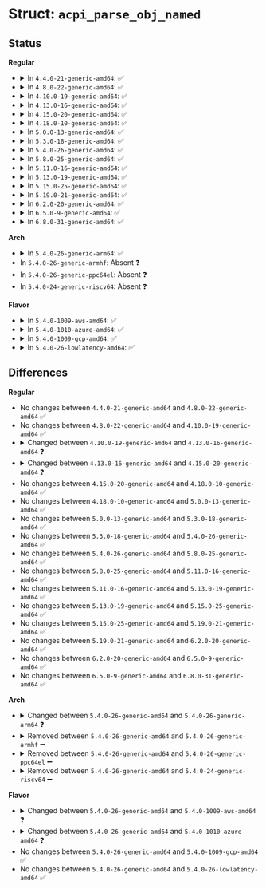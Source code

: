 # Struct: <code>acpi_parse_obj_named</code>

## Status
<b>Regular</b>
<ul>
<li>
<details>
<summary>In <code>4.4.0-21-generic-amd64</code>: ✅</summary>

```c
struct acpi_parse_obj_named {
    union acpi_parse_object * parent;
    u8 descriptor_type;
    u8 flags;
    u16 aml_opcode;
    u8 * aml;
    union acpi_parse_object * next;
    struct acpi_namespace_node * node;
    union acpi_parse_value value;
    u8 arg_list_length;
    u8 * path;
    u8 * data;
    u32 length;
    u32 name;
}
```
</details>
</li>
<li>
<details>
<summary>In <code>4.8.0-22-generic-amd64</code>: ✅</summary>

```c
struct acpi_parse_obj_named {
    union acpi_parse_object * parent;
    u8 descriptor_type;
    u8 flags;
    u16 aml_opcode;
    u8 * aml;
    union acpi_parse_object * next;
    struct acpi_namespace_node * node;
    union acpi_parse_value value;
    u8 arg_list_length;
    u8 * path;
    u8 * data;
    u32 length;
    u32 name;
}
```
</details>
</li>
<li>
<details>
<summary>In <code>4.10.0-19-generic-amd64</code>: ✅</summary>

```c
struct acpi_parse_obj_named {
    union acpi_parse_object * parent;
    u8 descriptor_type;
    u8 flags;
    u16 aml_opcode;
    u8 * aml;
    union acpi_parse_object * next;
    struct acpi_namespace_node * node;
    union acpi_parse_value value;
    u8 arg_list_length;
    u8 * path;
    u8 * data;
    u32 length;
    u32 name;
}
```
</details>
</li>
<li>
<details>
<summary>In <code>4.13.0-16-generic-amd64</code>: ✅</summary>

```c
struct acpi_parse_obj_named {
    union acpi_parse_object * parent;
    u8 descriptor_type;
    u8 flags;
    u16 aml_opcode;
    u8 * aml;
    union acpi_parse_object * next;
    struct acpi_namespace_node * node;
    union acpi_parse_value value;
    u8 arg_list_length;
    char * path;
    u8 * data;
    u32 length;
    u32 name;
}
```
</details>
</li>
<li>
<details>
<summary>In <code>4.15.0-20-generic-amd64</code>: ✅</summary>

```c
struct acpi_parse_obj_named {
    union acpi_parse_object * parent;
    u8 descriptor_type;
    u8 flags;
    u16 aml_opcode;
    u8 * aml;
    union acpi_parse_object * next;
    struct acpi_namespace_node * node;
    union acpi_parse_value value;
    u8 arg_list_length;
    u16 disasm_flags;
    u8 disasm_opcode;
    char * operator_symbol;
    char[16] aml_op_name;
    char * path;
    u8 * data;
    u32 length;
    u32 name;
}
```
</details>
</li>
<li>
<details>
<summary>In <code>4.18.0-10-generic-amd64</code>: ✅</summary>

```c
struct acpi_parse_obj_named {
    union acpi_parse_object * parent;
    u8 descriptor_type;
    u8 flags;
    u16 aml_opcode;
    u8 * aml;
    union acpi_parse_object * next;
    struct acpi_namespace_node * node;
    union acpi_parse_value value;
    u8 arg_list_length;
    u16 disasm_flags;
    u8 disasm_opcode;
    char * operator_symbol;
    char[16] aml_op_name;
    char * path;
    u8 * data;
    u32 length;
    u32 name;
}
```
</details>
</li>
<li>
<details>
<summary>In <code>5.0.0-13-generic-amd64</code>: ✅</summary>

```c
struct acpi_parse_obj_named {
    union acpi_parse_object * parent;
    u8 descriptor_type;
    u8 flags;
    u16 aml_opcode;
    u8 * aml;
    union acpi_parse_object * next;
    struct acpi_namespace_node * node;
    union acpi_parse_value value;
    u8 arg_list_length;
    u16 disasm_flags;
    u8 disasm_opcode;
    char * operator_symbol;
    char[16] aml_op_name;
    char * path;
    u8 * data;
    u32 length;
    u32 name;
}
```
</details>
</li>
<li>
<details>
<summary>In <code>5.3.0-18-generic-amd64</code>: ✅</summary>

```c
struct acpi_parse_obj_named {
    union acpi_parse_object * parent;
    u8 descriptor_type;
    u8 flags;
    u16 aml_opcode;
    u8 * aml;
    union acpi_parse_object * next;
    struct acpi_namespace_node * node;
    union acpi_parse_value value;
    u8 arg_list_length;
    u16 disasm_flags;
    u8 disasm_opcode;
    char * operator_symbol;
    char[16] aml_op_name;
    char * path;
    u8 * data;
    u32 length;
    u32 name;
}
```
</details>
</li>
<li>
<details>
<summary>In <code>5.4.0-26-generic-amd64</code>: ✅</summary>

```c
struct acpi_parse_obj_named {
    union acpi_parse_object * parent;
    u8 descriptor_type;
    u8 flags;
    u16 aml_opcode;
    u8 * aml;
    union acpi_parse_object * next;
    struct acpi_namespace_node * node;
    union acpi_parse_value value;
    u8 arg_list_length;
    u16 disasm_flags;
    u8 disasm_opcode;
    char * operator_symbol;
    char[16] aml_op_name;
    char * path;
    u8 * data;
    u32 length;
    u32 name;
}
```
</details>
</li>
<li>
<details>
<summary>In <code>5.8.0-25-generic-amd64</code>: ✅</summary>

```c
struct acpi_parse_obj_named {
    union acpi_parse_object * parent;
    u8 descriptor_type;
    u8 flags;
    u16 aml_opcode;
    u8 * aml;
    union acpi_parse_object * next;
    struct acpi_namespace_node * node;
    union acpi_parse_value value;
    u8 arg_list_length;
    u16 disasm_flags;
    u8 disasm_opcode;
    char * operator_symbol;
    char[16] aml_op_name;
    char * path;
    u8 * data;
    u32 length;
    u32 name;
}
```
</details>
</li>
<li>
<details>
<summary>In <code>5.11.0-16-generic-amd64</code>: ✅</summary>

```c
struct acpi_parse_obj_named {
    union acpi_parse_object * parent;
    u8 descriptor_type;
    u8 flags;
    u16 aml_opcode;
    u8 * aml;
    union acpi_parse_object * next;
    struct acpi_namespace_node * node;
    union acpi_parse_value value;
    u8 arg_list_length;
    u16 disasm_flags;
    u8 disasm_opcode;
    char * operator_symbol;
    char[16] aml_op_name;
    char * path;
    u8 * data;
    u32 length;
    u32 name;
}
```
</details>
</li>
<li>
<details>
<summary>In <code>5.13.0-19-generic-amd64</code>: ✅</summary>

```c
struct acpi_parse_obj_named {
    union acpi_parse_object * parent;
    u8 descriptor_type;
    u8 flags;
    u16 aml_opcode;
    u8 * aml;
    union acpi_parse_object * next;
    struct acpi_namespace_node * node;
    union acpi_parse_value value;
    u8 arg_list_length;
    u16 disasm_flags;
    u8 disasm_opcode;
    char * operator_symbol;
    char[16] aml_op_name;
    char * path;
    u8 * data;
    u32 length;
    u32 name;
}
```
</details>
</li>
<li>
<details>
<summary>In <code>5.15.0-25-generic-amd64</code>: ✅</summary>

```c
struct acpi_parse_obj_named {
    union acpi_parse_object * parent;
    u8 descriptor_type;
    u8 flags;
    u16 aml_opcode;
    u8 * aml;
    union acpi_parse_object * next;
    struct acpi_namespace_node * node;
    union acpi_parse_value value;
    u8 arg_list_length;
    u16 disasm_flags;
    u8 disasm_opcode;
    char * operator_symbol;
    char[16] aml_op_name;
    char * path;
    u8 * data;
    u32 length;
    u32 name;
}
```
</details>
</li>
<li>
<details>
<summary>In <code>5.19.0-21-generic-amd64</code>: ✅</summary>

```c
struct acpi_parse_obj_named {
    union acpi_parse_object * parent;
    u8 descriptor_type;
    u8 flags;
    u16 aml_opcode;
    u8 * aml;
    union acpi_parse_object * next;
    struct acpi_namespace_node * node;
    union acpi_parse_value value;
    u8 arg_list_length;
    u16 disasm_flags;
    u8 disasm_opcode;
    char * operator_symbol;
    char[16] aml_op_name;
    char * path;
    u8 * data;
    u32 length;
    u32 name;
}
```
</details>
</li>
<li>
<details>
<summary>In <code>6.2.0-20-generic-amd64</code>: ✅</summary>

```c
struct acpi_parse_obj_named {
    union acpi_parse_object * parent;
    u8 descriptor_type;
    u8 flags;
    u16 aml_opcode;
    u8 * aml;
    union acpi_parse_object * next;
    struct acpi_namespace_node * node;
    union acpi_parse_value value;
    u8 arg_list_length;
    u16 disasm_flags;
    u8 disasm_opcode;
    char * operator_symbol;
    char[16] aml_op_name;
    char * path;
    u8 * data;
    u32 length;
    u32 name;
}
```
</details>
</li>
<li>
<details>
<summary>In <code>6.5.0-9-generic-amd64</code>: ✅</summary>

```c
struct acpi_parse_obj_named {
    union acpi_parse_object * parent;
    u8 descriptor_type;
    u8 flags;
    u16 aml_opcode;
    u8 * aml;
    union acpi_parse_object * next;
    struct acpi_namespace_node * node;
    union acpi_parse_value value;
    u8 arg_list_length;
    u16 disasm_flags;
    u8 disasm_opcode;
    char * operator_symbol;
    char[16] aml_op_name;
    char * path;
    u8 * data;
    u32 length;
    u32 name;
}
```
</details>
</li>
<li>
<details>
<summary>In <code>6.8.0-31-generic-amd64</code>: ✅</summary>

```c
struct acpi_parse_obj_named {
    union acpi_parse_object * parent;
    u8 descriptor_type;
    u8 flags;
    u16 aml_opcode;
    u8 * aml;
    union acpi_parse_object * next;
    struct acpi_namespace_node * node;
    union acpi_parse_value value;
    u8 arg_list_length;
    u16 disasm_flags;
    u8 disasm_opcode;
    char * operator_symbol;
    char[16] aml_op_name;
    char * path;
    u8 * data;
    u32 length;
    u32 name;
}
```
</details>
</li>
</ul>
<b>Arch</b>
<ul>
<li>
<details>
<summary>In <code>5.4.0-26-generic-arm64</code>: ✅</summary>

```c
struct acpi_parse_obj_named {
    union acpi_parse_object * parent;
    u8 descriptor_type;
    u8 flags;
    u16 aml_opcode;
    u8 * aml;
    union acpi_parse_object * next;
    struct acpi_namespace_node * node;
    union acpi_parse_value value;
    u8 arg_list_length;
    char * path;
    u8 * data;
    u32 length;
    u32 name;
}
```
</details>
</li>
<li>
In <code>5.4.0-26-generic-armhf</code>: Absent ❓
</li>
<li>
In <code>5.4.0-26-generic-ppc64el</code>: Absent ❓
</li>
<li>
In <code>5.4.0-24-generic-riscv64</code>: Absent ❓
</li>
</ul>
<b>Flavor</b>
<ul>
<li>
<details>
<summary>In <code>5.4.0-1009-aws-amd64</code>: ✅</summary>

```c
struct acpi_parse_obj_named {
    union acpi_parse_object * parent;
    u8 descriptor_type;
    u8 flags;
    u16 aml_opcode;
    u8 * aml;
    union acpi_parse_object * next;
    struct acpi_namespace_node * node;
    union acpi_parse_value value;
    u8 arg_list_length;
    char * path;
    u8 * data;
    u32 length;
    u32 name;
}
```
</details>
</li>
<li>
<details>
<summary>In <code>5.4.0-1010-azure-amd64</code>: ✅</summary>

```c
struct acpi_parse_obj_named {
    union acpi_parse_object * parent;
    u8 descriptor_type;
    u8 flags;
    u16 aml_opcode;
    u8 * aml;
    union acpi_parse_object * next;
    struct acpi_namespace_node * node;
    union acpi_parse_value value;
    u8 arg_list_length;
    char * path;
    u8 * data;
    u32 length;
    u32 name;
}
```
</details>
</li>
<li>
<details>
<summary>In <code>5.4.0-1009-gcp-amd64</code>: ✅</summary>

```c
struct acpi_parse_obj_named {
    union acpi_parse_object * parent;
    u8 descriptor_type;
    u8 flags;
    u16 aml_opcode;
    u8 * aml;
    union acpi_parse_object * next;
    struct acpi_namespace_node * node;
    union acpi_parse_value value;
    u8 arg_list_length;
    u16 disasm_flags;
    u8 disasm_opcode;
    char * operator_symbol;
    char[16] aml_op_name;
    char * path;
    u8 * data;
    u32 length;
    u32 name;
}
```
</details>
</li>
<li>
<details>
<summary>In <code>5.4.0-26-lowlatency-amd64</code>: ✅</summary>

```c
struct acpi_parse_obj_named {
    union acpi_parse_object * parent;
    u8 descriptor_type;
    u8 flags;
    u16 aml_opcode;
    u8 * aml;
    union acpi_parse_object * next;
    struct acpi_namespace_node * node;
    union acpi_parse_value value;
    u8 arg_list_length;
    u16 disasm_flags;
    u8 disasm_opcode;
    char * operator_symbol;
    char[16] aml_op_name;
    char * path;
    u8 * data;
    u32 length;
    u32 name;
}
```
</details>
</li>
</ul>

## Differences
<b>Regular</b>
<ul>
<li>
No changes between <code>4.4.0-21-generic-amd64</code> and <code>4.8.0-22-generic-amd64</code> ✅
</li>
<li>
No changes between <code>4.8.0-22-generic-amd64</code> and <code>4.10.0-19-generic-amd64</code> ✅
</li>
<li>
<details>
<summary>Changed between <code>4.10.0-19-generic-amd64</code> and <code>4.13.0-16-generic-amd64</code> ❓</summary>
<ul>
<li>
<b>Field type changed. </b>
<code>u8 * path</code> ➡️ <code>char * path</code>
</li>
</ul>
</details>
</li>
<li>
<details>
<summary>Changed between <code>4.13.0-16-generic-amd64</code> and <code>4.15.0-20-generic-amd64</code> ❓</summary>
<ul>
<li>
<b>Field added. </b>
<code>u16 disasm_flags</code>
</li>
<li>
<b>Field added. </b>
<code>u8 disasm_opcode</code>
</li>
<li>
<b>Field added. </b>
<code>char * operator_symbol</code>
</li>
<li>
<b>Field added. </b>
<code>char[16] aml_op_name</code>
</li>
</ul>
</details>
</li>
<li>
No changes between <code>4.15.0-20-generic-amd64</code> and <code>4.18.0-10-generic-amd64</code> ✅
</li>
<li>
No changes between <code>4.18.0-10-generic-amd64</code> and <code>5.0.0-13-generic-amd64</code> ✅
</li>
<li>
No changes between <code>5.0.0-13-generic-amd64</code> and <code>5.3.0-18-generic-amd64</code> ✅
</li>
<li>
No changes between <code>5.3.0-18-generic-amd64</code> and <code>5.4.0-26-generic-amd64</code> ✅
</li>
<li>
No changes between <code>5.4.0-26-generic-amd64</code> and <code>5.8.0-25-generic-amd64</code> ✅
</li>
<li>
No changes between <code>5.8.0-25-generic-amd64</code> and <code>5.11.0-16-generic-amd64</code> ✅
</li>
<li>
No changes between <code>5.11.0-16-generic-amd64</code> and <code>5.13.0-19-generic-amd64</code> ✅
</li>
<li>
No changes between <code>5.13.0-19-generic-amd64</code> and <code>5.15.0-25-generic-amd64</code> ✅
</li>
<li>
No changes between <code>5.15.0-25-generic-amd64</code> and <code>5.19.0-21-generic-amd64</code> ✅
</li>
<li>
No changes between <code>5.19.0-21-generic-amd64</code> and <code>6.2.0-20-generic-amd64</code> ✅
</li>
<li>
No changes between <code>6.2.0-20-generic-amd64</code> and <code>6.5.0-9-generic-amd64</code> ✅
</li>
<li>
No changes between <code>6.5.0-9-generic-amd64</code> and <code>6.8.0-31-generic-amd64</code> ✅
</li>
</ul>
<b>Arch</b>
<ul>
<li>
<details>
<summary>Changed between <code>5.4.0-26-generic-amd64</code> and <code>5.4.0-26-generic-arm64</code> ❓</summary>
<ul>
<li>
<b>Field removed. </b>
<code>u16 disasm_flags</code>
</li>
<li>
<b>Field removed. </b>
<code>u8 disasm_opcode</code>
</li>
<li>
<b>Field removed. </b>
<code>char * operator_symbol</code>
</li>
<li>
<b>Field removed. </b>
<code>char[16] aml_op_name</code>
</li>
</ul>
</details>
</li>
<li>
<details>
<summary>Removed between <code>5.4.0-26-generic-amd64</code> and <code>5.4.0-26-generic-armhf</code> ➖</summary>

```c
struct acpi_parse_obj_named {
    union acpi_parse_object * parent;
    u8 descriptor_type;
    u8 flags;
    u16 aml_opcode;
    u8 * aml;
    union acpi_parse_object * next;
    struct acpi_namespace_node * node;
    union acpi_parse_value value;
    u8 arg_list_length;
    u16 disasm_flags;
    u8 disasm_opcode;
    char * operator_symbol;
    char[16] aml_op_name;
    char * path;
    u8 * data;
    u32 length;
    u32 name;
}
```
</details>
</li>
<li>
<details>
<summary>Removed between <code>5.4.0-26-generic-amd64</code> and <code>5.4.0-26-generic-ppc64el</code> ➖</summary>

```c
struct acpi_parse_obj_named {
    union acpi_parse_object * parent;
    u8 descriptor_type;
    u8 flags;
    u16 aml_opcode;
    u8 * aml;
    union acpi_parse_object * next;
    struct acpi_namespace_node * node;
    union acpi_parse_value value;
    u8 arg_list_length;
    u16 disasm_flags;
    u8 disasm_opcode;
    char * operator_symbol;
    char[16] aml_op_name;
    char * path;
    u8 * data;
    u32 length;
    u32 name;
}
```
</details>
</li>
<li>
<details>
<summary>Removed between <code>5.4.0-26-generic-amd64</code> and <code>5.4.0-24-generic-riscv64</code> ➖</summary>

```c
struct acpi_parse_obj_named {
    union acpi_parse_object * parent;
    u8 descriptor_type;
    u8 flags;
    u16 aml_opcode;
    u8 * aml;
    union acpi_parse_object * next;
    struct acpi_namespace_node * node;
    union acpi_parse_value value;
    u8 arg_list_length;
    u16 disasm_flags;
    u8 disasm_opcode;
    char * operator_symbol;
    char[16] aml_op_name;
    char * path;
    u8 * data;
    u32 length;
    u32 name;
}
```
</details>
</li>
</ul>
<b>Flavor</b>
<ul>
<li>
<details>
<summary>Changed between <code>5.4.0-26-generic-amd64</code> and <code>5.4.0-1009-aws-amd64</code> ❓</summary>
<ul>
<li>
<b>Field removed. </b>
<code>u16 disasm_flags</code>
</li>
<li>
<b>Field removed. </b>
<code>u8 disasm_opcode</code>
</li>
<li>
<b>Field removed. </b>
<code>char * operator_symbol</code>
</li>
<li>
<b>Field removed. </b>
<code>char[16] aml_op_name</code>
</li>
</ul>
</details>
</li>
<li>
<details>
<summary>Changed between <code>5.4.0-26-generic-amd64</code> and <code>5.4.0-1010-azure-amd64</code> ❓</summary>
<ul>
<li>
<b>Field removed. </b>
<code>u16 disasm_flags</code>
</li>
<li>
<b>Field removed. </b>
<code>u8 disasm_opcode</code>
</li>
<li>
<b>Field removed. </b>
<code>char * operator_symbol</code>
</li>
<li>
<b>Field removed. </b>
<code>char[16] aml_op_name</code>
</li>
</ul>
</details>
</li>
<li>
No changes between <code>5.4.0-26-generic-amd64</code> and <code>5.4.0-1009-gcp-amd64</code> ✅
</li>
<li>
No changes between <code>5.4.0-26-generic-amd64</code> and <code>5.4.0-26-lowlatency-amd64</code> ✅
</li>
</ul>
